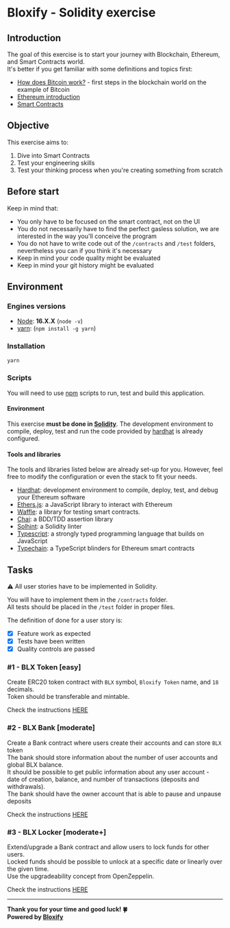 # Bloxify - Solidity exercise

## Introduction
The goal of this exercise is to start your journey with Blockchain, Ethereum, and Smart Contracts world. <br />
It's better if you get familiar with some definitions and topics first:
- [How does Bitcoin work?](https://learnmeabitcoin.com/) - first steps in the blockchain world on the example of Bitcoin
- [Ethereum introduction](https://ethereum.org/en/developers/docs/intro-to-ethereum/)
- [Smart Contracts](https://ethereum.org/en/developers/docs/smart-contracts/)

## Objective
This exercise aims to:
1. Dive into Smart Contracts
2. Test your engineering skills
3. Test your thinking process when you're creating something from scratch

## Before start
Keep in mind that:
- You only have to be focused on the smart contract, not on the UI
- You do not necessarily have to find the perfect gasless solution, we are interested in the way you'll conceive the program
- You do not have to write code out of the `/contracts` and `/test` folders, nevertheless you can if you think it's necessary
- Keep in mind your code quality might be evaluated
- Keep in mind your git history might be evaluated

## Environment

### Engines versions
- [Node](https://nodejs.org/en/): **16.X.X** (`node -v`)
- [yarn](https://yarnpkg.com/): (`npm install -g yarn`)

### Installation
```sh
yarn
```

### Scripts
You will need to use [npm](https://www.npmjs.com/) scripts to run, test and build this application.

#### Environment
This exercise **must be done in [Solidity](https://docs.soliditylang.org/)**. The development environment to compile, deploy, test and run the code provided by [hardhat](https://hardhat.org/) is already configured.

#### Tools and libraries
The tools and libraries listed below are already set-up for you. However, feel free to modify the configuration or even the stack to fit your needs.
- [Hardhat](https://hardhat.org/getting-started/): development environment to compile, deploy, test, and debug your Ethereum software
- [Ethers.js](https://docs.ethers.io/v5/): a JavaScript library to interact with Ethereum
- [Waffle](https://getwaffle.io/): a library for testing smart contracts.
- [Chai](https://chaijs.com): a BDD/TDD assertion library
- [Solhint](https://protofire.github.io/solhint/): a Solidity linter
- [Typescript](https://www.typescriptlang.org/): a strongly typed programming language that builds on JavaScript
- [Typechain](https://github.com/dethcrypto/TypeChain): a TypeScript blinders for Ethereum smart contracts

## Tasks

⚠️ All user stories have to be implemented in Solidity.

You will have to implement them in the `/contracts` folder.<br />
All tests should be placed in the `/test` folder in proper files.

The definition of done for a user story is:
- [x] Feature work as expected
- [x] Tests have been written
- [x] Quality controls are passed

### #1 - BLX Token [easy]

Create ERC20 token contract with `BLX` symbol, `Bloxify Token` name, and `18` decimals. <br />
Token should be transferable and mintable. <br />

Check the instructions [HERE](./BLXToken.md)

### #2 - BLX Bank [moderate]

Create a Bank contract where users create their accounts and can store `BLX` token <br/>
The bank should store information about the number of user accounts and global BLX balance. <br/>
It should be possible to get public information about any user account - date of creation, balance, and number of transactions (deposits and withdrawals). <br/>
The bank should have the owner account that is able to pause and unpause deposits

Check the instructions [HERE](./BLXBank.md)

### #3 - BLX Locker [moderate+]

Extend/upgrade a Bank contract and allow users to lock funds for other users.<br/>
Locked funds should be possible to unlock at a specific date or linearly over the given time.<br/>
Use the upgradeability concept from OpenZeppelin.

Check the instructions [HERE](./BLXLocker.md)

---


**Thank you for your time and good luck! 🍀** <br/>
**Powered by [Bloxify](https://www.bloxigy.gg/)**
